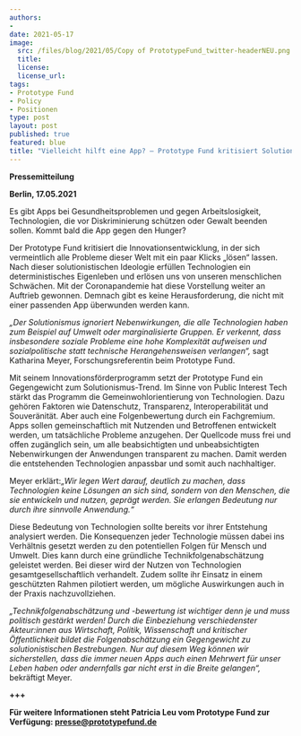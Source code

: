 ```yaml
---
authors:
- 
date: 2021-05-17
image:
  src: /files/blog/2021/05/Copy of PrototypeFund_twitter-headerNEU.png
  title:
  license:
  license_url:
tags:
- Prototype Fund
- Policy
- Positionen
type: post
layout: post
published: true
featured: blue
title: "Vielleicht hilft eine App? – Prototype Fund kritisiert Solutionismus in der Innovationsentwicklung"
---
```

**Pressemitteilung**

**Berlin, 17.05.2021**

Es gibt Apps bei Gesundheitsproblemen und gegen Arbeitslosigkeit, Technologien, die vor Diskriminierung schützen oder Gewalt beenden sollen. Kommt bald die App gegen den Hunger?

Der Prototype Fund kritisiert die Innovationsentwicklung, in der sich vermeintlich alle Probleme dieser Welt mit ein paar Klicks „lösen“ lassen. Nach dieser solutionistischen Ideologie erfüllen Technologien ein deterministisches Eigenleben und erlösen uns von unseren menschlichen Schwächen. Mit der Coronapandemie hat diese Vorstellung weiter an Auftrieb gewonnen. Demnach gibt es keine Herausforderung, die nicht mit einer passenden App überwunden werden kann.

*„Der Solutionismus ignoriert Nebenwirkungen, die alle Technologien haben zum Beispiel auf Umwelt oder marginalisierte Gruppen. Er verkennt, dass insbesondere soziale Probleme eine hohe Komplexität aufweisen und sozialpolitische statt technische Herangehensweisen verlangen“,* sagt Katharina Meyer, Forschungsreferentin beim Prototype Fund.

Mit seinem Innovationsförderprogramm setzt der Prototype Fund ein Gegengewicht zum Solutionismus-Trend. Im Sinne von Public Interest Tech stärkt das Programm die Gemeinwohlorientierung von Technologien. Dazu gehören Faktoren wie Datenschutz, Transparenz, Interoperabilität und Souveränität. Aber auch eine Folgenbewertung durch ein Fachgremium. Apps sollen gemeinschaftlich mit Nutzenden und Betroffenen entwickelt werden, um tatsächliche Probleme anzugehen. Der Quellcode muss frei und offen zugänglich sein, um alle beabsichtigten und unbeabsichtigten Nebenwirkungen der Anwendungen transparent zu machen. Damit werden die entstehenden Technologien anpassbar und somit auch nachhaltiger.

Meyer erklärt:*„Wir legen Wert darauf, deutlich zu machen, dass Technologien keine Lösungen an sich sind, sondern von den Menschen, die sie entwickeln und nutzen, geprägt werden. Sie erlangen Bedeutung nur durch ihre sinnvolle Anwendung.“*

Diese Bedeutung von Technologien sollte bereits vor ihrer Entstehung analysiert werden. Die Konsequenzen jeder Technologie müssen dabei ins Verhältnis gesetzt werden zu den potentiellen Folgen für Mensch und Umwelt. Dies kann durch eine gründliche Technikfolgenabschätzung geleistet werden. Bei dieser wird der Nutzen von Technologien gesamtgesellschaftlich verhandelt. Zudem sollte ihr Einsatz in einem geschützten Rahmen pilotiert werden, um mögliche Auswirkungen auch in der Praxis nachzuvollziehen.

*„Technikfolgenabschätzung und -bewertung ist wichtiger denn je und muss politisch gestärkt werden! Durch die Einbeziehung verschiedenster Akteur:innen aus Wirtschaft, Politik, Wissenschaft und kritischer Öffentlichkeit bildet die Folgenabschätzung ein Gegengewicht zu solutionistischen Bestrebungen. Nur auf diesem Weg können wir sicherstellen, dass die immer neuen Apps auch einen Mehrwert für unser Leben haben oder andernfalls gar nicht erst in die Breite gelangen“,* bekräftigt Meyer.

**+++**

**Für weitere Informationen steht Patricia Leu vom Prototype Fund zur Verfügung: presse@prototypefund.de**

